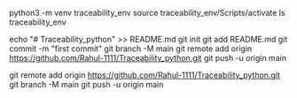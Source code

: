 python3 -m venv traceability_env
source traceability_env/Scripts/activate
ls traceability_env


echo "# Traceability_python" >> README.md
git init
git add README.md
git commit -m "first commit"
git branch -M main
git remote add origin https://github.com/Rahul-1111/Traceability_python.git
git push -u origin main

git remote add origin https://github.com/Rahul-1111/Traceability_python.git
git branch -M main
git push -u origin main
